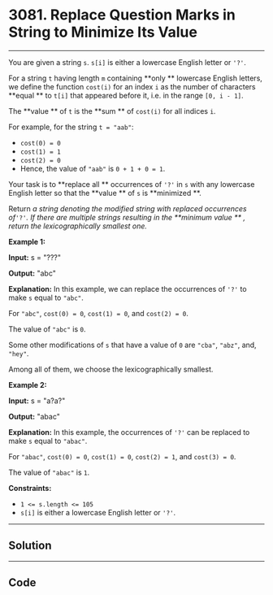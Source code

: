 # 3081. Replace Question Marks in String to Minimize Its Value

---

You are given a string `s`. `s[i]` is either a lowercase English letter or `'?'`.

For a string `t` having length `m` containing **only ** lowercase English letters, we define the function `cost(i)` for an index `i` as the number of characters **equal ** to `t[i]` that appeared before it, i.e. in the range `[0, i - 1]`.

The **value ** of `t` is the **sum ** of `cost(i)` for all indices `i`.

For example, for the string `t = "aab"`:

  * `cost(0) = 0`
  * `cost(1) = 1`
  * `cost(2) = 0`
  * Hence, the value of `"aab"` is `0 + 1 + 0 = 1`.



Your task is to **replace all ** occurrences of `'?'` in `s` with any lowercase English letter so that the **value ** of `s` is **minimized **.

Return _a string denoting the modified string with replaced occurrences of_`'?'`_. If there are multiple strings resulting in the **minimum value ** , return the lexicographically smallest one._

 

**Example 1:**

**Input:** s = "???"

**Output:** "abc"

**Explanation:** In this example, we can replace the occurrences of `'?'` to make `s` equal to `"abc"`.

For `"abc"`, `cost(0) = 0`, `cost(1) = 0`, and `cost(2) = 0`.

The value of `"abc"` is `0`.

Some other modifications of `s` that have a value of `0` are `"cba"`, `"abz"`, and, `"hey"`.

Among all of them, we choose the lexicographically smallest.

**Example 2:**

**Input:** s = "a?a?"

**Output:** "abac"

**Explanation:** In this example, the occurrences of `'?'` can be replaced to make `s` equal to `"abac"`.

For `"abac"`, `cost(0) = 0`, `cost(1) = 0`, `cost(2) = 1`, and `cost(3) = 0`.

The value of `"abac"` is `1`.

 

**Constraints:**

  * `1 <= s.length <= 105`
  * `s[i]` is either a lowercase English letter or `'?'`.

---

## Solution



---

## Code
```python


```